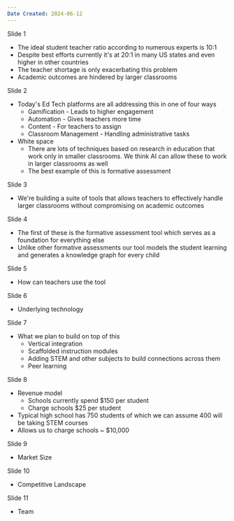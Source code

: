 ```yaml
---
Date Created: 2024-06-12
---
```

Slide 1
- The ideal student teacher ratio according to numerous experts is 10:1
- Despite best efforts currently it's at 20:1 in many US states and even higher in other countries
- The teacher shortage is only exacerbating this problem
- Academic outcomes are hindered by larger classrooms


Slide 2
- Today's Ed Tech platforms are all addressing this in one of four ways
	- Gamification - Leads to higher engagement
	- Automation - Gives teachers more time
	- Content - For teachers to assign
	- Classroom Management - Handling administrative tasks
- White space
	- There are lots of techniques based on research in education that work only in smaller classrooms. We think AI can allow these to work in larger classrooms as well
	- The best example of this is formative assessment


Slide 3
- We're building a suite of tools that allows teachers to effectively handle larger classrooms without compromising on academic outcomes


Slide 4
- The first of these is the formative assessment tool which serves as a foundation for everything else
- Unlike other formative assessments our tool models the student learning and generates a knowledge graph for every child


Slide 5
- How can teachers use the tool


Slide 6
- Underlying technology 


Slide 7
- What we plan to build on top of this
	- Vertical integration
	- Scaffolded instruction modules
	- Adding STEM and other subjects to build connections across them
	- Peer learning


Slide 8
- Revenue model
	- Schools currently spend $150 per student
	- Charge schools $25 per student
- Typical high school has 750 students of which we can assume 400 will be taking STEM courses
- Allows us to charge schools ~ $10,000


Slide 9 
- Market Size


Slide 10 
- Competitive Landscape


Slide 11
- Team

